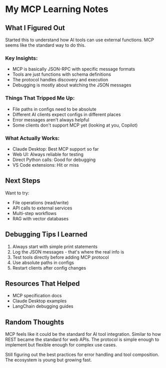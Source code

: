 # My MCP Learning Notes

## What I Figured Out

Started this to understand how AI tools can use external functions. MCP seems like the standard way to do this.

### Key Insights:
- MCP is basically JSON-RPC with specific message formats
- Tools are just functions with schema definitions
- The protocol handles discovery and execution
- Debugging is mostly about watching the JSON messages

### Things That Tripped Me Up:
- File paths in configs need to be absolute
- Different AI clients expect configs in different places
- Error messages aren't always helpful
- Some clients don't support MCP yet (looking at you, Copilot)

### What Actually Works:
- Claude Desktop: Best MCP support so far
- Web UI: Always reliable for testing
- Direct Python calls: Good for debugging
- VS Code extensions: Hit or miss

## Next Steps

Want to try:
- File operations (read/write)
- API calls to external services
- Multi-step workflows
- RAG with vector databases

## Debugging Tips I Learned

1. Always start with simple print statements
2. Log the JSON messages - that's where the real info is
3. Test tools directly before adding MCP protocol
4. Use absolute paths in configs
5. Restart clients after config changes

## Resources That Helped

- MCP specification docs
- Claude Desktop examples
- LangChain debugging guides

## Random Thoughts

MCP feels like it could be the standard for AI tool integration. Similar to how REST became the standard for web APIs. The protocol is simple enough to implement but flexible enough for complex use cases.

Still figuring out the best practices for error handling and tool composition. The ecosystem is young but growing fast.